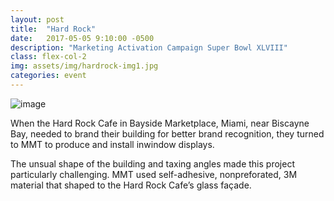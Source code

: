 ```yaml
---
layout: post
title:  "Hard Rock"
date:   2017-05-05 9:10:00 -0500
description: "Marketing Activation Campaign Super Bowl XLVIII"
class: flex-col-2
img: assets/img/hardrock-img1.jpg
categories: event
---
```

![image](../../assets/img/hardrock-hero.jpg "some image")

<span>W</span>hen the Hard Rock Cafe in Bayside Marketplace, Miami, near
Biscayne Bay, needed to brand their building for better brand
recognition, they turned to MMT to produce and install inwindow
displays.

The unsual shape of the building and taxing angles made this
project particularly challenging. MMT used self-adhesive, nonpreforated,
3M material that shaped to the Hard Rock Cafe’s
glass façade.
